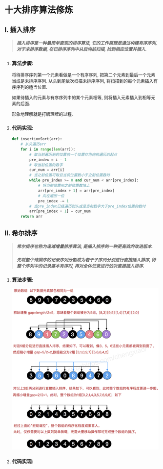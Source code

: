 # 十大排序算法修炼

## I. 插入排序

> ##### 插入排序是一种最简单直观的排序算法, 它的工作原理是通过构建有序序列, 对于未排序数据, 在已排序序列中从后向前扫描, 找到相应位置并插入.

1. ### 算法步骤:

    将待排序序列第一个元素看做是一个有序序列, 把第二个元素到最后一个元素当成是未排序序列. 从头到尾依次扫描未排序序列, 将扫描到的每个元素插入有序序列的适当位置. 

    如果待插入的元素与有序序列中的某个元素相等, 则将插入元素插入到相等元素的后面.

    形象地理解就是打牌理牌的过程.

2. ### 代码实现:

    ```python
    def insertionSort(arr):
        # 从头遍历arr
        for i in range(len(arr)):
            # 取当前遍历到的位置前一个位置作为向前遍历的起点
            pre_index = i - 1
            # 取当前位置的数字
            cur_num = arr[i]
            # 当之前位置可取且当前位置数小于之前位置数时
            while pre_index >= 0 and cur_num < arr[pre_index]:
                # 将当前位置用之前位置数填上
                arr[pre_index + 1] = arr[pre_index]
                # 向左遍历一位
                pre_index -= 1
            # 当pre_index已经遍历到头或是当前数字大于pre_index位置的数时
            arr[pre_index + 1] = cur_num
        return arr
    ```


## II. 希尔排序

> ##### 希尔排序也称为递减增量排序算法, 是插入排序的一种更高效的改进版本.
>
> ##### 先将整个待排序的记录序列分割成为若干子序列分别进行直接插入排序, 待整个序列中的记录基本有序时, 再对全体记录进行依次直接插入排序.

1. ### 算法步骤:

    ![image-20220119112144168](imgs/image-20220119112144168.png)

2. ### 代码实现:

    ```python
    
    ```

    